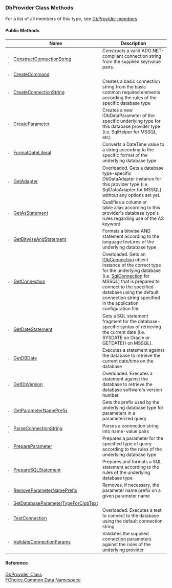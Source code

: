 ﻿### DbProvider Class Methods

For a list of all members of this type, see [DbProvider members](FChoice.Common~FChoice.Common.Data.DbProvider_members.md).

#### Public Methods

|   | Name | Description |
| --- | --- | --- |
| ![Public Method](dotnetimages/publicMethod.png)![static (Shared in Visual Basic)](dotnetimages/static.png) | [ConstructConnectionString](FChoice.Common~FChoice.Common.Data.DbProvider~ConstructConnectionString.md) | Constructs a valid ADO.NET-compliant connection string from the supplied key/value pairs.   |
| ![Public Method](dotnetimages/publicMethod.png) | [CreateCommand](FChoice.Common~FChoice.Common.Data.DbProvider~CreateCommand.md) |   |
| ![Public Method](dotnetimages/publicMethod.png) | [CreateConnectionString](FChoice.Common~FChoice.Common.Data.DbProvider~CreateConnectionString.md) | Creates a basic connection string from the basic common required elements according the rules of the specific database type   |
| ![Public Method](dotnetimages/publicMethod.png) | [CreateParameter](FChoice.Common~FChoice.Common.Data.DbProvider~CreateParameter.md) | Creates a new IDbDataParameter of the specific underlying type for this database provider type (i.e. SqlHelper for MSSQL, etc)   |
| ![Public Method](dotnetimages/publicMethod.png) | [FormatDateLiteral](FChoice.Common~FChoice.Common.Data.DbProvider~FormatDateLiteral.md) | Converts a DateTime value to a string according to the specific format of the underlying database type   |
| ![Public Method](dotnetimages/publicMethod.png) | [GetAdapter](FChoice.Common~FChoice.Common.Data.DbProvider~GetAdapter.md) | Overloaded. Gets a database type-specific DbDataAdapter instance for this provider type (i.e. SqlDataAdapter for MSSQL) without any options set yet.   |
| ![Public Method](dotnetimages/publicMethod.png) | [GetAsStatement](FChoice.Common~FChoice.Common.Data.DbProvider~GetAsStatement.md) | Qualifies a column or table alias according to this provider's database type's rules regarding use of the AS keyword   |
| ![Public Method](dotnetimages/publicMethod.png) | [GetBitwiseAndStatement](FChoice.Common~FChoice.Common.Data.DbProvider~GetBitwiseAndStatement.md) | Formats a bitwise AND statement according to the language features of the underlying database type   |
| ![Public Method](dotnetimages/publicMethod.png) | [GetConnection](FChoice.Common~FChoice.Common.Data.DbProvider~GetConnection.md) | Overloaded. Gets an [IDbConnection](ms-help://MS.NETFrameworkSDKv1.1/cpref/html/frlrfSystemDataIDbConnectionClassTopic.htm) object instance of the correct type for the underlying database (i.e. [SqlConnection](ms-help://MS.NETFrameworkSDKv1.1/cpref/html/frlrfSystemDataSqlClientSqlConnectionClassTopic.htm) for MSSQL) that is prepared to connect to the specified database using the default connection string specified in the application configuration file.   |
| ![Public Method](dotnetimages/publicMethod.png) | [GetDateStatement](FChoice.Common~FChoice.Common.Data.DbProvider~GetDateStatement.md) | Gets a SQL statement fragment for the database-specific syntax of retrieving the current date (i.e. SYSDATE on Oracle or GETDATE() on MSSQL).   |
| ![Public Method](dotnetimages/publicMethod.png) | [GetDBDate](FChoice.Common~FChoice.Common.Data.DbProvider~GetDBDate.md) | Executes a statement against the database to retrieve the current date/time on the database   |
| ![Public Method](dotnetimages/publicMethod.png) | [GetDbVersion](FChoice.Common~FChoice.Common.Data.DbProvider~GetDbVersion.md) | Overloaded. Executes a statement against the database to retrieve the database software's version number   |
| ![Public Method](dotnetimages/publicMethod.png) | [GetParameterNamePrefix](FChoice.Common~FChoice.Common.Data.DbProvider~GetParameterNamePrefix.md) | Gets the prefix used by the underlying database type for parameters in a parameterized query   |
| ![Public Method](dotnetimages/publicMethod.png)![static (Shared in Visual Basic)](dotnetimages/static.png) | [ParseConnectionString](FChoice.Common~FChoice.Common.Data.DbProvider~ParseConnectionString.md) | Parses a connection string into name-value pairs   |
| ![Public Method](dotnetimages/publicMethod.png) | [PrepareParameter](FChoice.Common~FChoice.Common.Data.DbProvider~PrepareParameter.md) | Prepares a parameter for the specified type of query according to the rules of the underlying database type   |
| ![Public Method](dotnetimages/publicMethod.png) | [PrepareSQLStatement](FChoice.Common~FChoice.Common.Data.DbProvider~PrepareSQLStatement.md) | Prepares and formats a SQL statement according to the rules of the underlying database type   |
| ![Public Method](dotnetimages/publicMethod.png) | [RemoveParameterNamePrefix](FChoice.Common~FChoice.Common.Data.DbProvider~RemoveParameterNamePrefix.md) | Removes, if necessary, the parameter name prefix on a given parameter name   |
| ![Public Method](dotnetimages/publicMethod.png) | [SetDatabaseParameterTypeForClobText](FChoice.Common~FChoice.Common.Data.DbProvider~SetDatabaseParameterTypeForClobText.md) |   |
| ![Public Method](dotnetimages/publicMethod.png) | [TestConnection](FChoice.Common~FChoice.Common.Data.DbProvider~TestConnection.md) | Overloaded. Executes a test to connect to the database using the default connection string   |
| ![Public Method](dotnetimages/publicMethod.png) | [ValidateConnectionParams](FChoice.Common~FChoice.Common.Data.DbProvider~ValidateConnectionParams.md) | Validates the supplied connection parameters against the rules of the underlying provider   |





#### Reference

[DbProvider Class](FChoice.Common~FChoice.Common.Data.DbProvider.md)  
[FChoice.Common.Data Namespace](FChoice.Common~FChoice.Common.Data_namespace.md)
